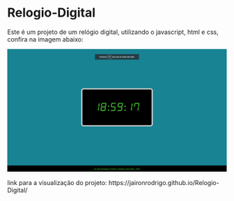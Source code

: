 # Relogio-Digital

<p>Este é um projeto de um relógio digital, utilizando o javascript, html e css, confira na imagem abaixo:</p>

<img src="./assets/images/Captura de Tela (18).png" alt="">

<p>link para a visualização do projeto: https://jaironrodrigo.github.io/Relogio-Digital/</p>
